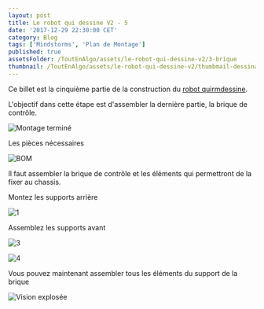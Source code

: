 ```yaml
---
layout: post
title: Le robot qui dessine V2 - 5
date: '2017-12-29 22:30:00 CET'
category: Blog
tags: ['Mindstorms', 'Plan de Montage']
published: true
assetsFolder: /ToutEnAlgo/assets/le-robot-qui-dessine-v2/3-brique
thumbnail: /ToutEnAlgo/assets/le-robot-qui-dessine-v2/thumbmail-dessinatorv2-150x150.png
---
```


Ce billet est la cinquième partie de la construction du [robot quirmdessine]({{site.prefix}}/blog/2017/12/27/le-robot-qui-dessine-v2-1).

L'objectif dans cette étape est d'assembler la dernière partie, la brique de contrôle.

![Montage terminé]({{page.assetsFolder}}/3-completed-small.png)

Les pièces nécessaires

![BOM]({{page.assetsFolder}}/BOM-brique.png)

Il faut assembler la brique de contrôle et les éléments qui permettront de la fixer au chassis.

Montez les supports arrière

![1]({{page.assetsFolder}}/3-1-steps-small.png)

Assemblez les supports avant

![3]({{page.assetsFolder}}/3-3-steps-small.png)

![4]({{page.assetsFolder}}/3-4-steps-small.png)

Vous pouvez maintenant assembler tous les éléments du support de la brique

![Vision explosée]({{page.assetsFolder}}/3-all-steps.png)

